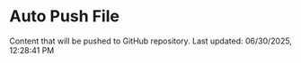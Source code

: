 # Auto Push File

Content that will be pushed to GitHub repository.
Last updated: 06/30/2025, 12:28:41 PM